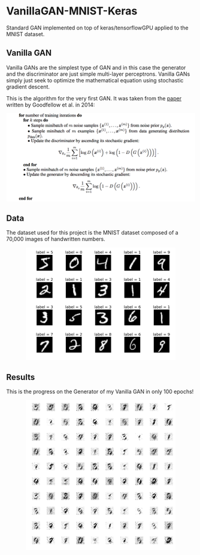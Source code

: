 # VanillaGAN-MNIST-Keras

Standard GAN implemented on top of keras/tensorflowGPU applied to the MNIST dataset.


## Vanilla GAN
Vanilla GANs are the simplest type of GAN and in this case the generator and the discriminator are just simple multi-layer perceptrons. Vanilla GANs simply just seek to optimize the mathematical equation using stochastic gradient descent.

This is the algorithm for the very first GAN. It was taken from the [paper](https://arxiv.org/abs/1406.2661) written by Goodfellow et al. in 2014:

<p align="center">
<img src="Vanilla_GAN_algo.png" alt="Vanilla GAN algorithm" width="800"/>
</p>

## Data
The dataset used for this project is the MNIST dataset composed of a 70,000 images of handwritten numbers.

<p align="center">
<img src="mnist.png" alt="MNIST dataset" width="400"/>
</p>

## Results
This is the progress on the Generator of my Vanilla GAN in only 100 epochs!


<p align="center">
<img src="GAN_progress.gif" alt="Porgress GAN" width="400"/>
</p>

